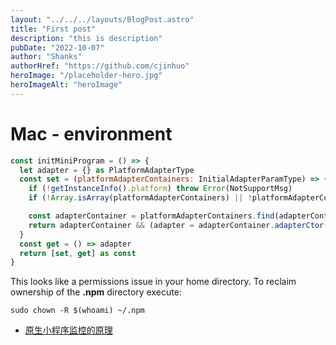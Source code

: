 ```yaml
---
layout: "../../../layouts/BlogPost.astro"
title: "First post"
description: "this is description"
pubDate: "2022-10-07"
author: "Shanks"
authorHref: "https://github.com/cjinhuo"
heroImage: "/placeholder-hero.jpg"
heroImageAlt: "heroImage"
---
```


# Mac - environment

```js
const initMiniProgram = () => {
  let adapter = {} as PlatformAdapterType
  const set = (platformAdapterContainers: InitialAdapterParamType) => {
    if (!getInstanceInfo().platform) throw Error(NotSupportMsg)
    if (!Array.isArray(platformAdapterContainers) || !platformAdapterContainers.length) return null

    const adapterContainer = platformAdapterContainers.find(adapterContainer => adapterContainer.platform === getInstanceInfo().platform)
    return adapterContainer && (adapter = adapterContainer.adapterCtor())
  }
  const get = () => adapter
  return [set, get] as const
}
```

This looks like a permissions issue in your home directory. To reclaim ownership of the **.npm** directory execute:

```
sudo chown -R $(whoami) ~/.npm
```

- [原生小程序监控的原理](https://bytedance.feishu.cn/wiki/wikcnsGzj9SfmgofAEIR1w1W0Eg#doxcnoSw8KIcYE0eQnF1EeTM5ba)

